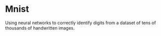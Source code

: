# Mnist
Using neural networks to correctly identify digits from a dataset of tens of thousands of handwritten images.
